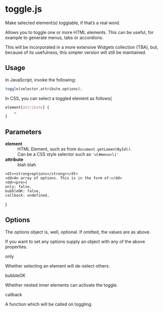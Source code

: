 toggle.js
=========

Make selected element(s) togglable, if that’s
a real word.


Allows you to toggle one or more HTML elements.
This can be useful, for example to generate menus, tabs or accordions.

This will be incorporated in a more extensive Widgets collection (TBA), but, because of its usefulness, this simpler version will still be maintained.

Usage
-----

In JavaScript, invoke the following:

```js
toggle(selector,attribute,options);
```

In CSS, you can select a toggled element as follows{

```css
element[attribute] {
	…
}
```

Parameters
----------

<dl>
	<dt><strong>element</strong></dt>
	<dd>HTML Element, such as from <code>document.getLementById()</code>.</dd>
	<dd>Can be a CSS style selector such as <code>'ul#menu>li'</code></dd>
	<dt><strong>attribute</strong></dt>
	<dd>blah blah</dd>

	<dt><strong>options</strong></dt>
	<dd>An array of options. This is in the form of:</dd>
	<dd><pre>{
	only: false,
	bubbleOK: false,
	callback: undefined,	
}</pre></dd>
</dl>

Options
-------

The options object is, well, optional. If omitted, the values are as above.

If you want to set any options supply an object with any of the above properties.

<dl>
	<dt>only</dt>
	<dl>Whether selecting an element will de-select others.</dl>
	<dt>bubbleOK</dt>
	<dl>Whether nested inner elements can activate the toggle.</dl>
	<dt>callback</dt>
	<dl>A function which will be called on toggling.</dl>
</dl>

